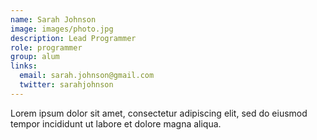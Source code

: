 ```yaml
---
name: Sarah Johnson
image: images/photo.jpg
description: Lead Programmer
role: programmer
group: alum
links:
  email: sarah.johnson@gmail.com
  twitter: sarahjohnson
---
```


Lorem ipsum dolor sit amet, consectetur adipiscing elit, sed do eiusmod tempor incididunt ut labore et dolore magna aliqua.
